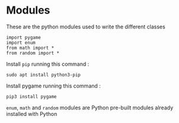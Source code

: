 # **<a name="modules" />Modules**

These are the python modules used to write the different classes

    import pygame
    import enum
    from math import *
    from random import *  

Install `pip` running this command :

    sudo apt install python3-pip

Install pygame running this command :

    pip3 install pygame

`enum`, `math` and `random` modules are Python pre-built modules already installed with Python